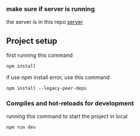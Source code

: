 ### make sure if server is running

the server is in this repo [server](https://github.com/daffa09/contact_list_server)

## Project setup

first running this command

```
npm install
```

if use npm install error, use this command

```
npm install --legacy-peer-deps
```

### Compiles and hot-reloads for development

running this command to start the project in local

```
npm run dev
```
